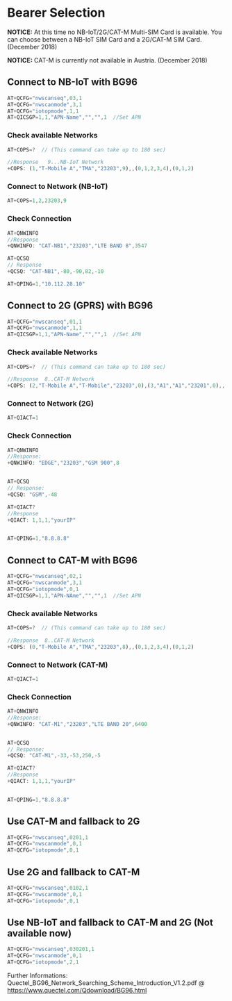 Bearer Selection
===================

**NOTICE:** At this time no NB-IoT/2G/CAT-M Multi-SIM Card is available.  You can choose between a NB-IoT SIM Card and a 2G/CAT-M SIM Card. (December 2018)

**NOTICE:** CAT-M is currently not available in Austria. (December 2018)


Connect to NB-IoT with BG96
--------------------------------

```javascript
AT+QCFG="nwscanseq",03,1
AT+QCFG="nwscanmode",3,1
AT+QCFG="iotopmode",1,1
AT+QICSGP=1,1,"APN-Name","","",1  //Set APN
``` 
### Check available Networks
```javascript 
AT+COPS=?  // (This command can take up to 180 sec)

//Response   9...NB-IoT Network
+COPS: (1,"T-Mobile A","TMA","23203",9),,(0,1,2,3,4),(0,1,2)
```

### Connect to Network (NB-IoT)
```javascript
AT+COPS=1,2,23203,9
```

### Check Connection 
```javascript 
AT+QNWINFO
//Response
+QNWINFO: "CAT-NB1","23203","LTE BAND 8",3547

AT+QCSQ
// Response
+QCSQ: "CAT-NB1",-80,-90,82,-10

AT+QPING=1,"10.112.28.10"

```


Connect to 2G (GPRS) with BG96
--------------------------------

```javascript
AT+QCFG="nwscanseq",01,1
AT+QCFG="nwscanmode",1,1
AT+QICSGP=1,1,"APN-Name","","",1  //Set APN
```

### Check available Networks
```javascript 
AT+COPS=?  // (This command can take up to 180 sec)

//Response  8..CAT-M Network
+COPS: (2,"T-Mobile A","T-Mobile","23203",0),(3,"A1","A1","23201",0),,(0,1,2,3,4),(0,1,2)
```

### Connect to Network (2G)
```javascript
AT+QIACT=1
```

### Check Connection 
```javascript 
AT+QNWINFO
//Response:
+QNWINFO: "EDGE","23203","GSM 900",8


AT+QCSQ
// Response:
+QCSQ: "GSM",-48

AT+QIACT?
//Response
+QIACT: 1,1,1,"yourIP"


AT+QPING=1,"8.8.8.8"
```




Connect to CAT-M  with BG96
--------------------------------

```javascript
AT+QCFG="nwscanseq",02,1
AT+QCFG="nwscanmode",3,1
AT+QCFG="iotopmode",0,1
AT+QICSGP=1,1,"APN-NAme","","",1  //Set APN
```

### Check available Networks
```javascript 
AT+COPS=?  // (This command can take up to 180 sec)

//Response  8..CAT-M Network
+COPS: (0,"T-Mobile A","TMA","23203",8),,(0,1,2,3,4),(0,1,2)
```

### Connect to Network (CAT-M)
```javascript
AT+QIACT=1
```

### Check Connection 
```javascript 
AT+QNWINFO
//Response:
+QNWINFO: "CAT-M1","23203","LTE BAND 20",6400


AT+QCSQ
// Response:
+QCSQ: "CAT-M1",-33,-53,250,-5

AT+QIACT?
//Response
+QIACT: 1,1,1,"yourIP"


AT+QPING=1,"8.8.8.8"

```

Use CAT-M and fallback to 2G  
-------------------------------
```javascript
AT+QCFG="nwscanseq",0201,1  
AT+QCFG="nwscanmode",0,1  
AT+QCFG="iotopmode",0,1  
```

Use 2G and fallback to CAT-M
------------------------------
```javascript
AT+QCFG="nwscanseq",0102,1  
AT+QCFG="nwscanmode",0,1  
AT+QCFG="iotopmode",0,1  
```

Use NB-IoT and fallback to CAT-M and 2G  (Not available now)
-----------------------------------------------------------------
```javascript
AT+QCFG="nwscanseq",030201,1  
AT+QCFG="nwscanmode",0,1  
AT+QCFG="iotopmode",2,1  
```

Further Informations:  
Quectel_BG96_Network_Searching_Scheme_Introduction_V1.2.pdf @   https://www.quectel.com/Qdownload/BG96.html